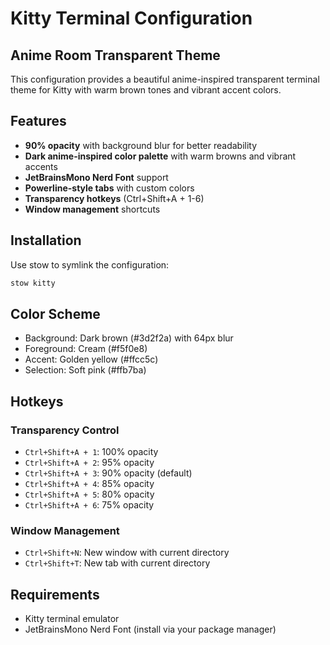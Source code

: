 # Kitty Terminal Configuration

## Anime Room Transparent Theme

This configuration provides a beautiful anime-inspired transparent terminal theme for Kitty with warm brown tones and vibrant accent colors.

## Features

- **90% opacity** with background blur for better readability
- **Dark anime-inspired color palette** with warm browns and vibrant accents
- **JetBrainsMono Nerd Font** support
- **Powerline-style tabs** with custom colors
- **Transparency hotkeys** (Ctrl+Shift+A + 1-6)
- **Window management** shortcuts

## Installation

Use stow to symlink the configuration:

```bash
stow kitty
```

## Color Scheme

- Background: Dark brown (#3d2f2a) with 64px blur
- Foreground: Cream (#f5f0e8)
- Accent: Golden yellow (#ffcc5c)
- Selection: Soft pink (#ffb7ba)

## Hotkeys

### Transparency Control
- `Ctrl+Shift+A + 1`: 100% opacity
- `Ctrl+Shift+A + 2`: 95% opacity
- `Ctrl+Shift+A + 3`: 90% opacity (default)
- `Ctrl+Shift+A + 4`: 85% opacity
- `Ctrl+Shift+A + 5`: 80% opacity
- `Ctrl+Shift+A + 6`: 75% opacity

### Window Management
- `Ctrl+Shift+N`: New window with current directory
- `Ctrl+Shift+T`: New tab with current directory

## Requirements

- Kitty terminal emulator
- JetBrainsMono Nerd Font (install via your package manager)
